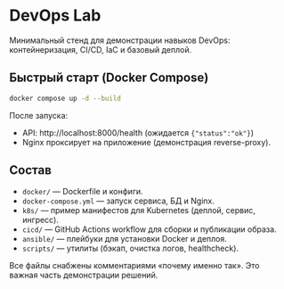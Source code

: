 # DevOps Lab

Минимальный стенд для демонстрации навыков DevOps: контейнеризация, CI/CD, IaC и базовый деплой.

## Быстрый старт (Docker Compose)
```bash
docker compose up -d --build
```
После запуска:
- API: http://localhost:8000/health (ожидается `{"status":"ok"}`)
- Nginx проксирует на приложение (демонстрация reverse-proxy).

## Состав
- `docker/` — Dockerfile и конфиги.
- `docker-compose.yml` — запуск сервиса, БД и Nginx.
- `k8s/` — пример манифестов для Kubernetes (деплой, сервис, ингресс).
- `cicd/` — GitHub Actions workflow для сборки и публикации образа.
- `ansible/` — плейбуки для установки Docker и деплоя.
- `scripts/` — утилиты (бэкап, очистка логов, healthcheck).

Все файлы снабжены комментариями «почему именно так». Это важная часть демонстрации решений.
